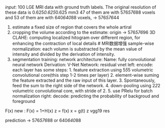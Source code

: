 _*input*_: 100 LGE MRI data with ground truth labels. 
    The original resolution of these data is 0.625*0.625*0.625 mm3
    47 of them are with 576*576*88 voxels and 53 of them are with 640*640*88 voxels, -> 576*576*44
1. estimate a fixed size of region that covers the whole artiral
2. cropping the volume according to the estimate:
    origin -> 576*576*96
    3D CLAHE: computing localized hitogram over different region, for enhancing the contraction of local details # MRI数据增强
    sample-wise normalization: each volumn is substracted by the mean value of intensity and divided by the derivation of intensity.
3. segmentation training:
    network architecture:
        Name: fully convolutional neural network
        Derivation: V-Net
        Network:   residual vnet
            left: encode: each layer has some steps:
                1. feature extraction using 5*5*5 volumetric convolutional core(this step 1-2 times per layer)
                2. element-wise suming the feature extracted and the raw input of this layer.
                3. Spontaneously, feed the sum to the right side of the network.
                4. down-pooling using 2*2*2 volumetric convolutional core, with stride of 2.
                5. use PRelu for batch normalization
            right: decode: predicting the probability of backgroud and foreground

F(x)
new : F(x) = 1+H(x)
z = f(x)
x = g(t)
z 
vgg19
res

prediction -> 576*576*88 or 640*640*88
